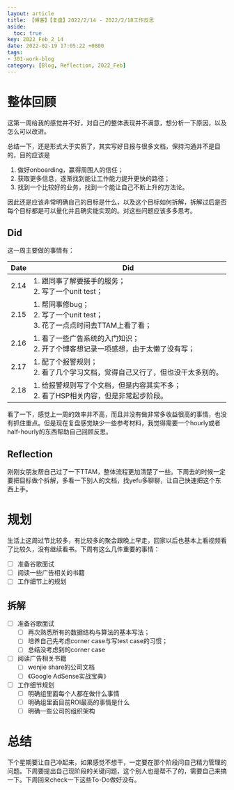 ```yaml
---
layout: article
title: 【博客】【复盘】2022/2/14 - 2022/2/18工作反思
aside:
  toc: true
key: 2022_Feb_2_14
date: 2022-02-19 17:05:22 +0800
tags:
- 301-work-blog
category: [Blog, Reflection, 2022_Feb]
---
```


# 整体回顾

这第一周给我的感觉并不好，对自己的整体表现并不满意，想分析一下原因，以及怎么可以改进。

总结一下，还是形式大于实质了，其实写好日报与很多文档，保持沟通并不是目的，目的应该是

1. 做好onboarding，赢得周围人的信任；
2. 获取更多信息，逐渐找到能让工作能力提升更快的路径；
3. 找到一个比较好的业务，找到一个能让自己不断上升的方法论。

因此还是应该非常明确自己的目标是什么，以及这个目标如何拆解，拆解过后是否每个目标都是可以量化并且确实能实现的。对这些问题应该多多思考。

## Did

这一周主要做的事情有：

| Date |Did   |
| ---- | ----------------------------------------------- |
| 2.14 | 1. 跟同事了解要接手的服务；<br> 2. 写了一个unit test；<br>                             |
| 2.15 | 1. 帮同事修bug；<br> 2. 写了一个unit test；<br> 3. 花了一点点时间去TTAM上看了看；      |
| 2.16 | 1. 看了一些广告系统的入门知识；<br> 2. 开了个博客想记录一项感想，由于太懒了没有写；    |
| 2.17 | 1. 配了个报警规则；<br> 2. 看了几个学习文档，觉得自己又行了，但也没干太多别的。        |
| 2.18 | 1. 给报警规则写了个文档，但是内容其实不多；<br> 2. 看了HSP相关内容，但是非常起步阶段。 |

看了一下，感觉上一周的效率并不高，而且并没有做非常多收益很高的事情，也没有抓住重点。但是现在复盘感觉缺少一些参考材料，我觉得需要一个hourly或者half-hourly的东西帮助自己回顾反思。

## Reflection

刚刚女朋友帮自己过了一下TTAM，整体流程更加清楚了一些。下周去的时候一定要把目标做个拆解，多看一下别人的文档，找yefu多聊聊，让自己快速把这个东西上手。

# 规划

生活上这周过节比较多，有比较多的聚会跟晚上早走，回家以后也基本上看视频看了比较久，没有继续看书。下周有这么几件重要的事情：

- [ ] 准备谷歌面试
- [ ] 阅读一些广告相关的书籍
- [ ] 工作细节上的规划

## 拆解

- [ ] 准备谷歌面试
  - [ ] 再次熟悉所有的数据结构与算法的基本写法；
  - [ ] 培养自己先考虑corner case与写test case的习惯；
  - [ ] 总结没考虑到的corner case
- [ ] 阅读广告相关书籍
  - [ ] wenjie share的公司文档
  - [ ] 《Google AdSense实战宝典》
- [ ] 工作细节规划
  - [ ] 明确组里面每个人都在做什么事情
  - [ ] 明确组里面目前ROI最高的事情是什么
  - [ ] 明确一些公司的组织架构

# 总结

下个星期要让自己冲起来，如果感觉不想干，一定要在那个阶段问自己精力管理的问题。下周要提出自己现阶段的关键问题，这个别人也是帮不了的，需要自己来搞一下。下周回来check一下这些To-Do做好没有。